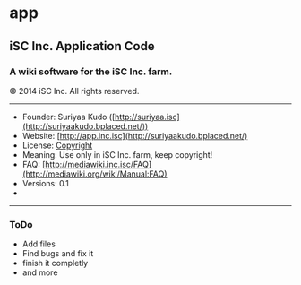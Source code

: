 app
===

## iSC Inc. Application Code

### A wiki software for the iSC Inc. farm.

© 2014 iSC Inc. All rights reserved.

----

* Founder: Suriyaa Kudo ([http://suriyaa.isc](http://suriyaakudo.bplaced.net/))
* Website: [http://app.inc.isc](http://suriyaakudo.bplaced.net/)
* License: [Copyright](http://licenses.isc/copyright/)
* Meaning: Use only in iSC Inc. farm, keep copyright!
* FAQ: [http://mediawiki.inc.isc/FAQ](http://mediawiki.org/wiki/Manual:FAQ)
* Versions: 0.1
* 
----

### ToDo

* Add files
* Find bugs and fix it
* finish it completly
* and more
